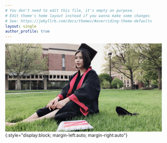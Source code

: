```yaml
---
# You don't need to edit this file, it's empty on purpose.
# Edit theme's home layout instead if you wanna make some changes
# See: https://jekyllrb.com/docs/themes/#overriding-theme-defaults
layout: single
author_profile: true
---
```



[![AboutMe](/assets/images/profile_photo.jpeg)](about){:style="display:block; margin-left:auto; margin-right:auto"}
